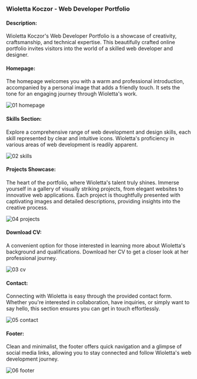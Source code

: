 ### Wioletta Koczor - Web Developer Portfolio

#### Description:
Wioletta Koczor's Web Developer Portfolio is a showcase of creativity, craftsmanship, and technical expertise. 
This beautifully crafted online portfolio invites visitors into the world of a skilled web developer and designer.

#### Homepage:
The homepage welcomes you with a warm and professional introduction, accompanied by a personal image that adds a friendly touch. 
It sets the tone for an engaging journey through Wioletta's work.

![01 homepage](https://github.com/Wajola55/WordPress-Portfolio-website/assets/118658753/2d3522d5-4d2a-4ad1-bc42-113856e86682)

#### Skills Section:
Explore a comprehensive range of web development and design skills, each skill represented by clear and intuitive icons. Wioletta's proficiency in various areas of web development is readily apparent.

![02 skills](https://github.com/Wajola55/WordPress-Portfolio-website/assets/118658753/10a9dbe9-d5ec-49ad-bd16-4f7cc781ba86)

#### Projects Showcase:
The heart of the portfolio, where Wioletta's talent truly shines. Immerse yourself in a gallery of visually striking projects, from elegant websites to innovative web applications. 
Each project is thoughtfully presented with captivating images and detailed descriptions, providing insights into the creative process.

![04 projects](https://github.com/Wajola55/WordPress-Portfolio-website/assets/118658753/91c5b640-971c-406c-90ad-4e55574b2b62)

#### Download CV:
A convenient option for those interested in learning more about Wioletta's background and qualifications. Download her CV to get a closer look at her professional journey.

![03 cv](https://github.com/Wajola55/WordPress-Portfolio-website/assets/118658753/f56305da-e0c6-4d59-8be1-0ececd643aa8)


#### Contact:
Connecting with Wioletta is easy through the provided contact form. Whether you're interested in collaboration, have inquiries, 
or simply want to say hello, this section ensures you can get in touch effortlessly.

![05 contact](https://github.com/Wajola55/WordPress-Portfolio-website/assets/118658753/6df34d61-e875-451d-b82c-9b455575c039)

#### Footer:
Clean and minimalist, the footer offers quick navigation and a glimpse of social media links, allowing you to stay connected and follow Wioletta's web development journey.

![06 footer](https://github.com/Wajola55/WordPress-Portfolio-website/assets/118658753/5b03f9b9-08dd-4cbf-af8f-a4c2d399ab2c)
